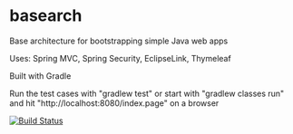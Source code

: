 basearch
========

Base architecture for bootstrapping simple Java web apps

Uses: Spring MVC, Spring Security, EclipseLink, Thymeleaf

Built with Gradle

Run the test cases with "gradlew test" or start with "gradlew classes run" and hit "http://localhost:8080/index.page" on a browser

[![Build Status](https://travis-ci.org/hectorlf/basearch-current.svg)](https://travis-ci.org/hectorlf/basearch-current)
